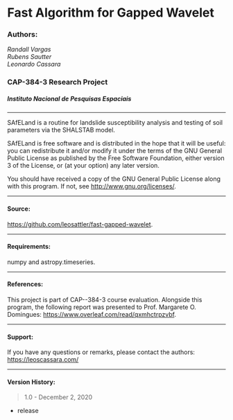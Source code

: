 # Fast Algorithm for Gapped Wavelet

### Authors:
*Randall Vargas*  
*Rubens Sautter*  
*Leonardo Cassara*  

### CAP-384-3 Research Project 
##### *Instituto Nacional de Pesquisas Espaciais*  
____________________________________________________________

SAfELand is a routine for landslide susceptibility analysis 
and testing of soil parameters via the SHALSTAB model.  
  
SAfELand is free software and is distributed in the hope 
that it will be useful: you can redistribute it and/or 
modify it under the terms of the GNU General Public License 
as published by the Free Software Foundation, either version 
3 of the License, or (at your option) any later version.  
  
You should have received a copy of the GNU General Public License 
along with this program. If not, see <http://www.gnu.org/licenses/>.
____________________________________________________________

#### Source:  
<https://github.com/leosattler/fast-gapped-wavelet>.
____________________________________________________________

#### Requirements:  
numpy and astropy.timeseries.
____________________________________________________________

#### References:  
This project is part of CAP--384-3 course evaluation. Alongside this program, the following report was presented to Prof. Margarete O. Domingues: 
<https://www.overleaf.com/read/qxmhctrpzvbf>.
____________________________________________________________

#### Support:  
If you have any questions or remarks, please contact the authors:
<https://leoscassara.com/>
____________________________________________________________

#### Version History:  
> 1.0 - December 2, 2020  
- release
